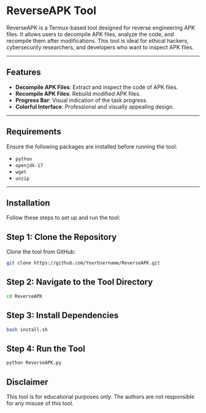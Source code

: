 # ReverseAPK Tool

ReverseAPK is a Termux-based tool designed for reverse engineering APK files. It allows users to decompile APK files, analyze the code, and recompile them after modifications. This tool is ideal for ethical hackers, cybersecurity researchers, and developers who want to inspect APK files.

---

## Features
- **Decompile APK Files**: Extract and inspect the code of APK files.
- **Recompile APK Files**: Rebuild modified APK files.
- **Progress Bar**: Visual indication of the task progress.
- **Colorful Interface**: Professional and visually appealing design.

---

## Requirements
Ensure the following packages are installed before running the tool:
- `python`
- `openjdk-17`
- `wget`
- `unzip`

---

## Installation
Follow these steps to set up and run the tool:

## **Step 1: Clone the Repository**
Clone the tool from GitHub:

```bash
git clone https://github.com/YourUsername/ReverseAPK.git
```

## **Step 2: Navigate to the Tool Directory**

```bash
cd ReverseAPK
```

## **Step 3: Install Dependencies**

```bash
bash install.sh
```

## **Step 4: Run the Tool**

```bash
python ReverseAPK.py
```

## **Disclaimer**

This tool is for educational purposes only. The authors are not responsible for any misuse of this tool.

